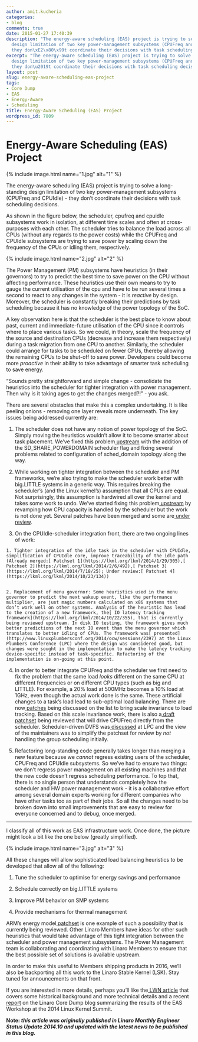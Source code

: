 ```yaml
---
author: amit.kucheria
categories:
- blog
comments: true
date: 2015-01-27 17:40:39
description: "The energy-aware scheduling (EAS) project is trying to solve a long-standing
  design limitation of two key power-management subsystems (CPUFreq and CPUIdle) -
  they don\xE2\x80\x99t coordinate their decisions with task scheduling decisions."
excerpt: "The energy-aware scheduling (EAS) project is trying to solve a long-standing
  design limitation of two key power-management subsystems (CPUFreq and CPUIdle) -
  they don\u2019t coordinate their decisions with task scheduling decisions."
layout: post
slug: energy-aware-scheduling-eas-project
tags:
- Core Dump
- EAS
- Energy-Aware
- Scheduling
title: Energy-Aware Scheduling (EAS) Project
wordpress_id: 7809
---
```


# **Energy-Aware** Scheduling **(EAS) Project**

{% include image.html name="1.jpg" alt="1" %}

The energy-aware scheduling (EAS) project is trying to solve a long-standing design limitation of two key power-management subsystems (CPUFreq and CPUIdle) - they don’t coordinate their decisions with task scheduling decisions.

As shown in the figure below, the scheduler, cpufreq and cpuidle subsystems work in isolation, at different time scales and often at cross-purposes with each other. The scheduler tries to balance the load across all CPUs (without any regards to the power costs) while the CPUFreq and CPUIdle subsystems are trying to save power by scaling down the frequency of the CPUs or idling them, respectively.

{% include image.html name="2.jpg" alt="2" %}

The Power Management (PM) subsystems have heuristics (in their governors) to try to predict the best time to save power on the CPU without affecting performance. These heuristics use their own means to try to gauge the current utilisation of the cpu and have to be run several times a second to react to any changes in the system - it is _reactive_ by design. Moreover, the scheduler is constantly breaking their predictions by task scheduling because it has no knowledge of the power topology of the SoC.

A key observation here is that the scheduler is the best place to know about past, current and immediate-future utilisation of the CPU since it controls where to place various tasks. So we could, in theory, scale the frequency of the source and destination CPUs (decrease and increase them respectively) during a task migration from one CPU to another. Similarly, the scheduler could arrange for tasks to be scheduled on fewer CPUs, thereby allowing the remaining CPUs to be shut-off to save power. Developers could become more _proactive_ in their ability to take advantage of smarter task scheduling to save energy.

“Sounds pretty straightforward and simple change - consolidate the heuristics into the scheduler for tighter integration with power management. Then why is it taking ages to get the changes merged?!” - you ask.

There are several obstacles that make this a complex undertaking. It is like peeling onions - removing one layer reveals more underneath. The key issues being addressed currently are:


  1. The scheduler does not have any notion of power topology of the SoC. Simply moving the heuristics wouldn’t allow it to become smarter about task placement. We’ve fixed this problem[ upstream](https://lkml.org/lkml/2014/5/8/189) with the addition of the SD_SHARE_POWERDOMAIN scheduler flag and fixing several problems related to configuration of sched_domain topology along the way.


  2. While working on tighter integration between the scheduler and PM frameworks, we’re also trying to make the scheduler work better with big.LITTLE systems in a generic way. This requires breaking the scheduler’s (and the Linux kernel’s) assumption that all CPUs are equal. Not surprisingly, this assumption is hardwired all over the kernel and takes some work to undo. We’ve started fixing this problem[ upstream](https://lkml.org/lkml/2014/7/28/730) by revamping how CPU capacity is handled by the scheduler but the work is not done yet. Several patches have been merged and some are[ under review](https://lkml.org/lkml/2014/10/7/278).


  3. On the CPUIdle-scheduler integration front, there are two ongoing lines of work:


    1. Tighter integration of the idle task in the scheduler with CPUIdle, simplification of CPUIdle core, improve traceability of the idle path (Already merged:[ Patchset 1](https://lkml.org/lkml/2014/1/29/305),[ Patchset 2](https://lkml.org/lkml/2014/2/6/492),[ Patchset 3](https://lkml.org/lkml/2014/7/18/25); Under review:[ Patchset 4](https://lkml.org/lkml/2014/10/23/134))


    2. Replacement of menu governor: Some heuristics used in the menu governor to predict the next wakeup event, like the performance multiplier, are just magic numbers calculated on x86 systems that don’t work well on other systems. Analysis of the heuristic has lead to the creation of a new framework, the[ IO latency tracking framework](https://lkml.org/lkml/2014/10/22/355), that is currently being reviewed upstream. In disk IO testing, the framework gives much better predictions of the next IO event than the menu governor which translates to better idling of CPUs. The framework was[ presented](http://www.linuxplumbersconf.org/2014/ocw/sessions/2397) at the Linux Plumbers Conference (LPC) where the design was considered good, but changes were sought in the implementation to make the latency tracking device-specific instead of task-specific. Refactoring of the implementation is on-going at this point.





  4. In order to better integrate CPUFreq and the scheduler we first need to fix the problem that the same load _looks_ different on the same CPU at different frequencies or on different CPU types (such as big and LITTLE). For example, a 20% load at 500MHz becomes a 10% load at 1GHz, even though the actual work done is the same. These artificial changes to a task’s load lead to sub-optimal load balancing. There are now[ patches](https://lkml.org/lkml/2014/9/22/412) being discussed on the list to bring scale invariance to load tracking. Based on this scale invariance work, there is also a[ draft patchset](https://lkml.org/lkml/2014/10/22/21) being reviewed that will drive CPUFreq directly from the scheduler. Scheduler-driven DVFS was[ discussed](http://www.linuxplumbersconf.com/2014/ocw/sessions/2427) at LPC and the view of the maintainers was to simplify the patchset for review by _not_ handling the group scheduling initially.


  5. Refactoring long-standing code generally takes longer than merging a new feature because we _cannot_ regress existing users of the scheduler, CPUFreq and CPUIdle subsystems. So we’ve had to ensure two things: we don’t regress power management on all existing machines and that the new code doesn’t regress scheduling performance. To top that, there is no single person that understands completely how the scheduler and HW power management work - it is a collaborative effort among several domain experts working for different companies who have other tasks too as part of their jobs. So all the changes need to be broken down into small improvements that are easy to review for everyone concerned and to debug, once merged.


* * *


I classify all of this work as EAS infrastructure work. Once done, the picture might look a bit like the one below (greatly simplified).

{% include image.html name="3.jpg" alt="3" %}

All these changes will allow sophisticated load balancing heuristics to be developed that allow all of the following:

  1. Tune the scheduler to optimise for energy savings and performance

  2. Schedule correctly on big.LITTLE systems

  3. Improve PM behavior on SMP systems
  
  4. Provide mechanisms for thermal management

ARM’s energy model[ patchset](https://lkml.org/lkml/2014/7/3/884) is one example of such a possibility that is currently being reviewed. Other Linaro Members have ideas for other such heuristics that would take advantage of this tight integration between the scheduler and power management subsystems. The Power Management team is collaborating and coordinating with Linaro Members to ensure that the best possible set of solutions is available upstream.

In order to make this useful to Members shipping products in 2016, we’ll also be backporting all this work to the Linaro Stable Kernel (LSK). Stay tuned for announcements on that front.

If you are interested in more details, perhaps you’ll like the[ LWN article](http://lwn.net/Articles/602479/) that covers some historical background and more technical details and a recent[ report](/blog/summary-energy-aware-scheduling-workshop-linux-kernel-summit-2014/) on the Linaro Core Dump blog summarizing the results of the EAS Workshop at the 2014 Linux Kernel Summit.

**Note: _this article was originally published in Linaro Monthly Engineer Status Update 2014.10 and updated with the latest news to be published in this blog._**